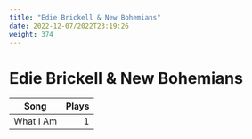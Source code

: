 ```yaml
---
title: "Edie Brickell & New Bohemians"
date: 2022-12-07/2022T23:19:26
weight: 374
---
```


# Edie Brickell & New Bohemians

 Song | Plays 
----- | -----:
What I Am | 1
